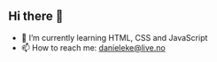 ## Hi there 👋

- 🌱 I’m currently learning HTML, CSS and JavaScript
- 📫 How to reach me: [danieleke@live.no](mailto:danieleke@live.no)

